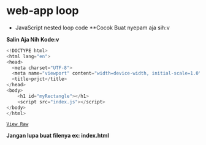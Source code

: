 # web-app loop

+ JavaScript nested loop code
**Cocok Buat nyepam aja sih:v

**Salin Aja Nih Kode:v**
```js
<!DOCTYPE html>
<html lang="en">
<head>
  <meta charset="UTF-8">
  <meta name="viewport" content="width=device-width, initial-scale=1.0">
  <title>prjct</title>
</head>
<body>
	<h1 id="myRectangle"></h1>
	<script src="index.js"></script>
</body>
</html>
```
[`View Raw`](https://raw.githubusercontent.com/ibrahKrep/loop/main/index.html)

**Jangan lupa buat filenya ex: index.html**
